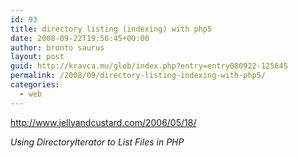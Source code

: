 ```yaml
---
id: 93
title: directory listing (indexing) with php5
date: 2008-09-22T19:56:45+00:00
author: bronto saurus
layout: post
guid: http://kravca.mu/glob/index.php?entry=entry080922-125645
permalink: /2008/09/directory-listing-indexing-with-php5/
categories:
  - web
---
```

<a href="http://www.jellyandcustard.com/2006/05/18/" target="_blank" >http://www.jellyandcustard.com/2006/05/18/</a>

_Using DirectoryIterator to List Files in PHP_